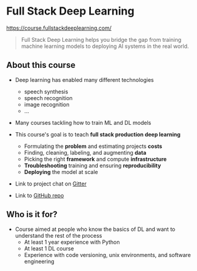 # Full Stack Deep Learning

https://course.fullstackdeeplearning.com/

> Full Stack Deep Learning helps you bridge the gap from training machine learning models to deploying AI systems in the real world.

## About this course

* Deep learning has enabled many different technologies
    - speech synthesis
    - speech recognition
    - image recognition
    - ...

* Many courses tackling how to train ML and DL models
* This course's goal is to teach **full stack production deep learning**
    - Formulating the **problem** and estimating projects **costs**
    - Finding, cleaning, labeling, and augmenting **data**
    - Picking the right **framework** and compute **infrastructure**
    - **Troubleshooting** training and ensuring **reproducibility**
    - **Deploying** the model at scale

* Link to project chat on [Gitter](https://gitter.im/full-stack-deep-learning/fsdl-course)
* Link to [GitHub repo](https://github.com/full-stack-deep-learning/fsdl-text-recognizer-project)

## Who is it for?

* Course aimed at people who know the basics of DL and want to understand the rest of the process
    - At least 1 year experience with Python
    - At least 1 DL course
    - Experience with code versioning, unix environments, and software engineering
